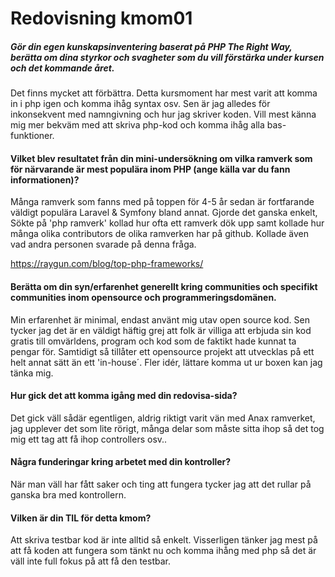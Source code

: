 ---
---
Redovisning kmom01
=========================

##### Gör din egen kunskapsinventering baserat på PHP The Right Way, berätta om dina styrkor och svagheter som du vill förstärka under kursen och det kommande året.
Det finns mycket att förbättra. Detta kursmoment har mest varit att komma in i php igen och komma ihåg syntax osv.
Sen är jag alledes för inkonsekvent med namngivning och hur jag skriver koden.
Vill mest känna mig mer bekväm med att skriva php-kod och komma ihåg alla bas-funktioner.

#### Vilket blev resultatet från din mini-undersökning om vilka ramverk som för närvarande är mest populära inom PHP (ange källa var du fann informationen)?

Många ramverk som fanns med på toppen för 4-5 år sedan är fortfarande väldigt populära Laravel & Symfony bland annat.
Gjorde det ganska enkelt, Sökte på 'php ramverk' kollad hur ofta ett ramverk dök upp samt kollade hur många olika contributors de olika ramverken har på github. 
Kollade även vad andra personen svarade på denna fråga.

https://raygun.com/blog/top-php-frameworks/


#### Berätta om din syn/erfarenhet generellt kring communities och specifikt communities inom opensource och programmeringsdomänen.
Min erfarenhet är minimal, endast använt mig utav open source kod.
Sen tycker jag det är en väldigt häftig grej att folk är villiga att erbjuda sin kod gratis till omvärldens, program och kod som de faktikt hade kunnat ta pengar för.
Samtidigt så tillåter ett opensource projekt att utvecklas på ett helt annat sätt än ett 'in-house´. Fler idér, lättare komma ut ur boxen kan jag tänka mig.

#### Hur gick det att komma igång med din redovisa-sida?
Det gick väll sådär egentligen, aldrig riktigt varit vän med Anax ramverket, jag upplever det som lite rörigt, många delar som måste sitta ihop så det tog mig ett tag att få ihop controllers osv..

#### Några funderingar kring arbetet med din kontroller?
När man väll har fått saker och ting att fungera tycker jag att det rullar på ganska bra med kontrollern.

#### Vilken är din TIL för detta kmom?
Att skriva testbar kod är inte alltid så enkelt. 
Visserligen tänker jag mest på att få koden att fungera som tänkt nu och komma ihång med php så det är väll inte full fokus på att få den testbar.